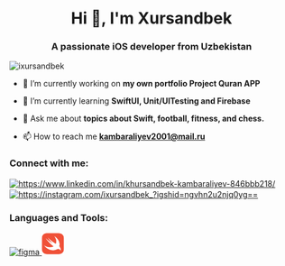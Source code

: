 <h1 align="center">Hi 👋, I'm Xursandbek</h1>
<h3 align="center">A passionate iOS developer from Uzbekistan</h3>

<p align="left"> <img src="https://komarev.com/ghpvc/?username=ixursandbek&label=Profile%20views&color=0e75b6&style=flat" alt="ixursandbek" /> </p>

- 🔭 I’m currently working on **my own portfolio Project Quran APP**

- 🌱 I’m currently learning **SwiftUI, Unit/UITesting and Firebase**

- 💬 Ask me about **topics about Swift, football, fitness, and chess.**

- 📫 How to reach me **kambaraliyev2001@mail.ru**

<h3 align="left">Connect with me:</h3>
<p align="left">
<a href="https://linkedin.com/in/https://www.linkedin.com/in/khursandbek-kambaraliyev-846bbb218/" target="blank"><img align="center" src="https://raw.githubusercontent.com/rahuldkjain/github-profile-readme-generator/master/src/images/icons/Social/linked-in-alt.svg" alt="https://www.linkedin.com/in/khursandbek-kambaraliyev-846bbb218/" height="30" width="40" /></a>
<a href="https://instagram.com/https://instagram.com/ixursandbek_?igshid=ngvhn2u2njq0yg==" target="blank"><img align="center" src="https://raw.githubusercontent.com/rahuldkjain/github-profile-readme-generator/master/src/images/icons/Social/instagram.svg" alt="https://instagram.com/ixursandbek_?igshid=ngvhn2u2njq0yg==" height="30" width="40" /></a>
</p>

<h3 align="left">Languages and Tools:</h3>
<p align="left"> <a href="https://www.figma.com/" target="_blank" rel="noreferrer"> <img src="https://www.vectorlogo.zone/logos/figma/figma-icon.svg" alt="figma" width="40" height="40"/> </a> <a href="https://developer.apple.com/swift/" target="_blank" rel="noreferrer"> <img src="https://raw.githubusercontent.com/devicons/devicon/master/icons/swift/swift-original.svg" alt="swift" width="40" height="40"/> </a> </p>

